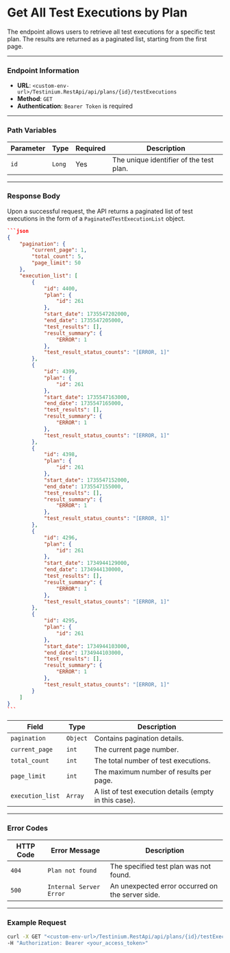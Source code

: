 # Get All Test Executions by Plan

The endpoint allows users to retrieve all test executions for a specific test plan. The results are returned as a paginated list, starting from the first page.

***

### Endpoint Information

* **URL**: `<custom-env-url>/Testinium.RestApi/api/plans/{id}/testExecutions`
* **Method**: `GET`
* **Authentication**: `Bearer Token` is required

***

### Path Variables

| Parameter | Type   | Required | Description                             |
| --------- | ------ | -------- | --------------------------------------- |
| `id`      | `Long` | Yes      | The unique identifier of the test plan. |

***

### Response Body

Upon a successful request, the API returns a paginated list of test executions in the form of a `PaginatedTestExecutionList` object.

````json
```json
{
    "pagination": {
        "current_page": 1,
        "total_count": 5,
        "page_limit": 50
    },
    "execution_list": [
        {
            "id": 4400,
            "plan": {
                "id": 261
            },
            "start_date": 1735547202000,
            "end_date": 1735547205000,
            "test_results": [],
            "result_summary": {
                "ERROR": 1
            },
            "test_result_status_counts": "[ERROR, 1]"
        },
        {
            "id": 4399,
            "plan": {
                "id": 261
            },
            "start_date": 1735547163000,
            "end_date": 1735547165000,
            "test_results": [],
            "result_summary": {
                "ERROR": 1
            },
            "test_result_status_counts": "[ERROR, 1]"
        },
        {
            "id": 4398,
            "plan": {
                "id": 261
            },
            "start_date": 1735547152000,
            "end_date": 1735547155000,
            "test_results": [],
            "result_summary": {
                "ERROR": 1
            },
            "test_result_status_counts": "[ERROR, 1]"
        },
        {
            "id": 4296,
            "plan": {
                "id": 261
            },
            "start_date": 1734944129000,
            "end_date": 1734944130000,
            "test_results": [],
            "result_summary": {
                "ERROR": 1
            },
            "test_result_status_counts": "[ERROR, 1]"
        },
        {
            "id": 4295,
            "plan": {
                "id": 261
            },
            "start_date": 1734944103000,
            "end_date": 1734944103000,
            "test_results": [],
            "result_summary": {
                "ERROR": 1
            },
            "test_result_status_counts": "[ERROR, 1]"
        }
    ]
}
```
````

| Field            | Type     | Description                                            |
| ---------------- | -------- | ------------------------------------------------------ |
| `pagination`     | `Object` | Contains pagination details.                           |
| `current_page`   | `int`    | The current page number.                               |
| `total_count`    | `int`    | The total number of test executions.                   |
| `page_limit`     | `int`    | The maximum number of results per page.                |
| `execution_list` | `Array`  | A list of test execution details (empty in this case). |

***

### Error Codes

| HTTP Code | Error Message           | Description                                      |
| --------- | ----------------------- | ------------------------------------------------ |
| `404`     | `Plan not found`        | The specified test plan was not found.           |
| `500`     | `Internal Server Error` | An unexpected error occurred on the server side. |

***

### Example Request

```bash
curl -X GET "<custom-env-url>/Testinium.RestApi/api/plans/{id}/testExecutions" \
-H "Authorization: Bearer <your_access_token>"
```
